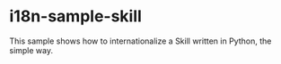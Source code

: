 # i18n-sample-skill
This sample shows how to internationalize a Skill written in Python, the simple way.
